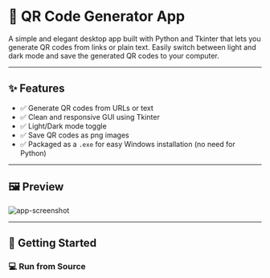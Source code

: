 # 🧾 QR Code Generator App

A simple and elegant desktop app built with Python and Tkinter that lets you generate QR codes from links or plain text. Easily switch between light and dark mode and save the generated QR codes to your computer.

---

## ✨ Features

- ✅ Generate QR codes from URLs or text
- ✅ Clean and responsive GUI using Tkinter
- ✅ Light/Dark mode toggle
- ✅ Save QR codes as png images
- ✅ Packaged as a `.exe` for easy Windows installation (no need for Python)

---

## 🖼️ Preview

![app-screenshot](screenshots/qr-app-preview.png) <!-- Replace with actual screenshot path -->


---

## 🚀 Getting Started

### 💻 Run from Source

